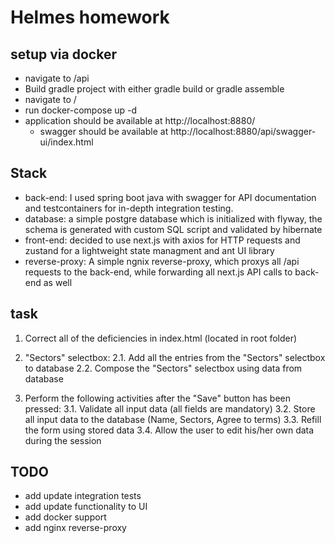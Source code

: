 # Helmes homework

## setup via docker
- navigate to /api
- Build gradle project with either gradle build or gradle assemble
- navigate to /
- run docker-compose up -d
- application should be available at http://localhost:8880/
    - swagger should be available at http://localhost:8880/api/swagger-ui/index.html

## Stack
- back-end: I used spring boot java with swagger for API documentation and testcontainers for in-depth integration testing.
- database: a simple postgre database which is initialized with flyway, the schema is generated with custom SQL script and validated by hibernate
- front-end: decided to use next.js with axios for HTTP requests and zustand for a lightweight state managment and ant UI library
- reverse-proxy: A simple ngnix reverse-proxy, which proxys all /api requests to the back-end, while forwarding all next.js API calls to back-end as well

## task
1. Correct all of the deficiencies in index.html (located in root folder)

2. "Sectors" selectbox:
   2.1. Add all the entries from the "Sectors" selectbox to database
   2.2. Compose the "Sectors" selectbox using data from database

3. Perform the following activities after the "Save" button has been pressed:
   3.1. Validate all input data (all fields are mandatory)
   3.2. Store all input data to the database (Name, Sectors, Agree to terms)
   3.3. Refill the form using stored data
   3.4. Allow the user to edit his/her own data during the session


## TODO
- add update integration tests
- add update functionality to UI
- add docker support
- add nginx reverse-proxy